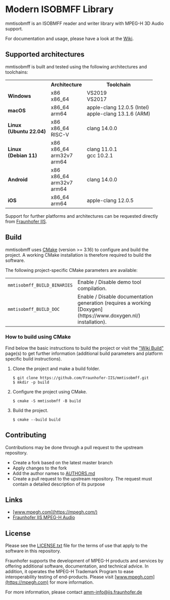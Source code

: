 # Modern ISOBMFF Library

mmtisobmff is an ISOBMFF reader and writer library with MPEG-H 3D Audio support.

For documentation and usage, please have a look at the [Wiki](https://github.com/Fraunhofer-IIS/mmtisobmff/wiki/home).

## Supported architectures

mmtisobmff is built and tested using the following architectures and toolchains:

<table>
  <tr>
    <th align="center" valign="center"><strong></strong></th>
    <th align="center" valign="center"><strong></strong>Architecture</th>
    <th align="center" valign="center"><strong></strong>Toolchain</th>
  </tr>
  <tr>
    <td><strong>Windows</strong></td>
    <td>
        x86<br />
        x86_64
    </td>
    <td>
        VS2019<br />
        VS2017
    </td>
  </tr>
  <tr>
    <td><strong>macOS</strong></td>
    <td>
        x86_64<br />
        arm64
    </td>
    <td>
        apple-clang 12.0.5 (Intel)<br />
        apple-clang 13.1.6 (ARM)
    </td>
  </tr>
  <tr>
    <td><strong>Linux</br>(Ubuntu 22.04)</strong></td>
    <td>
        x86<br />
        x86_64<br />
        RISC-V
    </td>
    <td>
        clang 14.0.0
    </td>
  </tr>
  <tr>
    <td><strong>Linux</br>(Debian 11)</strong></td>
    <td>
        x86<br />
        x86_64<br />
        arm32v7<br />
        arm64
    </td>
    <td>
        clang 11.0.1<br />
        gcc 10.2.1
    </td>
  </tr>
  <tr>
    <td><strong>Android</strong></td>
    <td>
        x86<br />
        x86_64<br />
        arm32v7<br />
        arm64
    </td>
    <td>
        clang 14.0.0
    </td>
  </tr>
  <tr>
    <td><strong>iOS</strong></td>
    <td>
        x86_64<br />
        arm64
    </td>
    <td>
        apple-clang 12.0.5
    </td>
  </tr>
</table>

Support for further platforms and architectures can be requested directly from [Fraunhofer IIS](https://www.iis.fraunhofer.de/en/ff/amm/broadcast-streaming/mpegh.html).

## Build

mmtisobmff uses [CMake](https://cmake.org/) (version >= 3.16) to configure and build the project. A working CMake installation is therefore required to build the software.

The following project-specific CMake parameters are available:

<table>
<tr>
<td><code>mmtisobmff_BUILD_BINARIES</code></td>
<td>Enable / Disable demo tool compilation.</td>
</tr>
<tr>
<td><code>mmtisobmff_BUILD_DOC</code></td>
<td>Enable / Disable documentation generation (requires a working [Doxygen](https://www.doxygen.nl/) installation).</td>
</tr>
</table>

### How to build using CMake

Find below the basic instructions to build the project or visit the ["Wiki Build"](https://github.com/Fraunhofer-IIS/mmtisobmff/wiki/Build) page(s) to get further information (additional build parameters and platform specific build instructions).

1. Clone the project and make a build folder.
   ```
   $ git clone https://github.com/Fraunhofer-IIS/mmtisobmff.git
   $ mkdir -p build
   ```
2. Configure the project using CMake.
   ```
   $ cmake -S mmtisobmff -B build
   ```
3. Build the project.
   ```
   $ cmake --build build
   ```

## Contributing

Contributions may be done through a pull request to the upstream repository.

- Create a fork based on the latest master branch
- Apply changes to the fork
- Add the author names to [AUTHORS.md](./AUTHORS.md)
- Create a pull request to the upstream repository. The request must contain a detailed description of its purpose

## Links

- [www.mpegh.com](https://mpegh.com/)
- [Fraunhofer IIS MPEG-H Audio](https://www.iis.fraunhofer.de/en/ff/amm/broadcast-streaming/mpegh.html)

## License

Please see the [LICENSE.txt](./LICENSE.txt) file for the terms of use that apply to the software in this repository.

Fraunhofer supports the development of MPEG-H products and services by offering additional software, documentation, and technical advice. In addition, it operates the MPEG-H Trademark Program to ease interoperability testing of end-products. Please visit [www.mpegh.com](https://mpegh.com) for more information.

For more information, please contact amm-info@iis.fraunhofer.de
